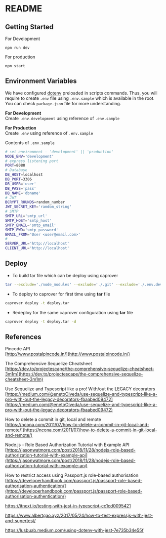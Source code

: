 # README

## Getting Started

For Development

```
npm run dev
```

For production

```
npm start
```

## Environment Variables

We have configured [dotenv](https://www.npmjs.com/package/dotenv) preloaded in scripts commands. Thus, you will require to create `.env` file using `.env.sample` which is available in the root.<br>
You can check `package.json` file for more understanding.

**For Development**<br>
Create `.env.development` using reference of `.env.sample`

**For Production**<br>
Create `.env` using reference of `.env.sample`

Contents of `.env.sample`

```sh
# set environment - 'development' || 'production'
NODE_ENV='development'
# express listening port
PORT=8080
# Database
DB_HOST=localhost
DB_PORT=3306
DB_USER='user'
DB_PASS='pass'
DB_NAME='dbname'
# JWT
BCRYPT_ROUNDS=random_number
JWT_SECRET_KEY='random_string'
# SMTP
SMTP_URL='smtp_url'
SMTP_HOST='smtp_host'
SMTP_EMAIL='smtp_email'
SMTP_PWD='smtp_password'
EMAIL_FROM='User <user@email.com>'
# 
SERVER_URL='http://localhost'
CLIENT_URL='http://localhost'
```

## Deploy

-   To build tar file which can be deploy using caprover

```bash
tar --exclude='./node_modules' --exclude='./.git' --exclude='./.env.development' --exclude='./.env.production' --exclude='./.env.sample' -cvf deploy.tar .
```

-   To deploy to caprover for first time using **tar** file

```bash
caprover deploy -t deploy.tar
```

-   Redeploy for the same caprover configuration using **tar** file

```bash
caprover deploy -t deploy.tar -d
```

## References

Pincode API<br>
[http://www.postalpincode.in/](http://www.postalpincode.in/)

The Comprehensive Sequelize Cheatsheet<br>
[https://dev.to/projectescape/the-comprehensive-sequelize-cheatsheet-3m1m](https://dev.to/projectescape/the-comprehensive-sequelize-cheatsheet-3m1m)

Use Sequelize and Typescript like a pro! With/out the LEGACY decorators
[https://medium.com/@enetoOlveda/use-sequelize-and-typescript-like-a-pro-with-out-the-legacy-decorators-fbaabed09472](https://medium.com/@enetoOlveda/use-sequelize-and-typescript-like-a-pro-with-out-the-legacy-decorators-fbaabed09472)

How to delete a commit in git, local and remote<br>
[https://ncona.com/2011/07/how-to-delete-a-commit-in-git-local-and-remote/](https://ncona.com/2011/07/how-to-delete-a-commit-in-git-local-and-remote/)

Node.js - Role Based Authorization Tutorial with Example API
[https://jasonwatmore.com/post/2018/11/28/nodejs-role-based-authorization-tutorial-with-example-api](https://jasonwatmore.com/post/2018/11/28/nodejs-role-based-authorization-tutorial-with-example-api)

How to restrict access using Passport.js role-based authorisation
[https://developerhandbook.com/passport.js/passport-role-based-authorisation-authentication/](https://developerhandbook.com/passport.js/passport-role-based-authorisation-authentication/)

https://itnext.io/testing-with-jest-in-typescript-cc1cd0095421

https://www.albertgao.xyz/2017/05/24/how-to-test-expressjs-with-jest-and-supertest/

https://lusbuab.medium.com/using-dotenv-with-jest-7e735b34e55f